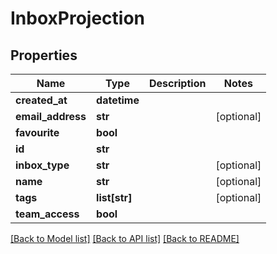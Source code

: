 # InboxProjection

## Properties
Name | Type | Description | Notes
------------ | ------------- | ------------- | -------------
**created_at** | **datetime** |  | 
**email_address** | **str** |  | [optional] 
**favourite** | **bool** |  | 
**id** | **str** |  | 
**inbox_type** | **str** |  | [optional] 
**name** | **str** |  | [optional] 
**tags** | **list[str]** |  | [optional] 
**team_access** | **bool** |  | 

[[Back to Model list]](../README#documentation-for-models) [[Back to API list]](../README#documentation-for-api-endpoints) [[Back to README]](../README)



